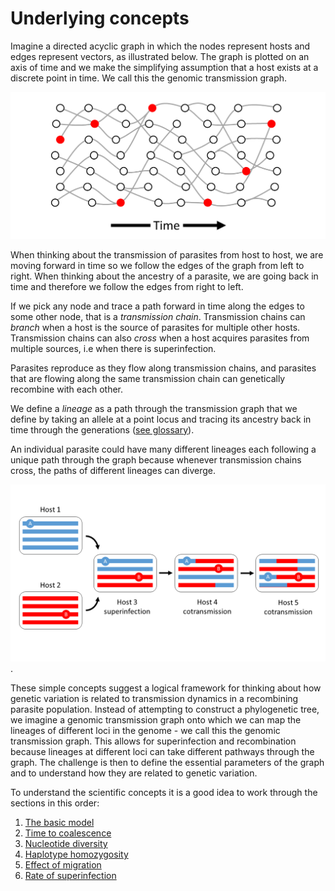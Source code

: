 # Underlying concepts

Imagine a directed acyclic graph in which the nodes represent hosts and edges represent vectors, as illustrated below. The graph is plotted on an axis of time and we make the simplifying assumption that a host exists at a discrete point in time. We call this the genomic transmission graph.

![transmission-graph](transmission-graph.png)

When thinking about the transmission of parasites from host to host, we are moving forward in time so we follow the edges of the graph from left to right.  When thinking about the ancestry of a parasite, we are going back in time and therefore we follow the edges from right to left. 

If we pick any node and trace a path forward in time along the edges to some other node, that is a *transmission chain*. Transmission chains can *branch* when a host is the source of parasites for multiple other hosts.  Transmission chains can also *cross* when a host acquires parasites from multiple sources, i.e when there is superinfection.

Parasites reproduce as they flow along transmission chains, and parasites that are flowing along the same transmission chain can genetically recombine with each other.

We define a *lineage* as a path through the transmission graph that we define by taking an allele at a point locus and tracing its ancestry back in time through the generations ([see glossary](glossary.md)). 

An individual parasite could have many different lineages each following a unique path through the graph because whenever transmission chains cross, the paths of different lineages can diverge.

![superinfection](superinfection.png).

These simple concepts suggest a logical framework for thinking about how genetic variation is related to transmission dynamics in a recombining parasite population.  Instead of attempting to construct a phylogenetic tree, we imagine a genomic transmission graph onto which we can map the lineages of different loci in the genome - we call this the genomic transmission graph.  This allows for superinfection and recombination because lineages at different loci can take different pathways through the graph.  The challenge is then to define the essential parameters of the graph and to understand how they are related to genetic variation.  

To understand the scientific concepts it is a good idea to work through the sections in this order:

1. [The basic model](basic-model.md)
1. [Time to coalescence](coalescence-time-basic.ipynb)
1. [Nucleotide diversity](nucleotide-diversity.ipynb)
1. [Haplotype homozygosity](haplotype-homozygosity-2cM.ipynb)
1. [Effect of migration](migration-simple.ipynb)
1. [Rate of superinfection](fws-compare-methods.ipynb)